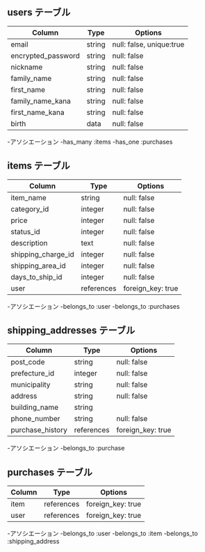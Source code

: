 ## users テーブル

| Column             | Type   | Options                  |
| -----------------  | -----  | -----------------------  |
| email              | string | null: false, unique:true |
| encrypted_password | string | null: false              |
| nickname           | string | null: false              |
| family_name        | string | null: false              |
| first_name         | string | null: false              |
| family_name_kana   | string | null: false              |
| first_name_kana    | string | null: false              |
| birth              | data   | null: false              |

-アソシエーション
 -has_many :items
 -has_one  :purchases



## items テーブル

| Column              | Type          | Options           |
| ------------------  | ------------  | ----------------  |
| item_name           | string        | null: false       |
| category_id         | integer       | null: false       |
| price               | integer       | null: false       |
| status_id           | integer       | null: false       |
| description         | text          | null: false       |
| shipping_charge_id  | integer       | null: false       |
| shipping_area_id    | integer       | null: false       |
| days_to_ship_id     | integer       | null: false       |
| user                | references    | foreign_key: true |

-アソシエーション
 -belongs_to :user
 -belongs_to :purchases

## shipping_addresses テーブル

| Column           | Type       | Options           |
| ---------------- | ---------- | ----------------- |
| post_code        | string     | null: false       |
| prefecture_id    | integer    | null: false       |
| municipality     | string     | null: false       |
| address          | string     | null: false       |
| building_name    | string     |                   |
| phone_number     | string     | null: false       |
| purchase_history | references | foreign_key: true |

-アソシエーション
 -belongs_to :purchase

## purchases テーブル

| Column      | Type       | Options           |
| ----------- | ---------- | ----------------- |
| item        | references | foreign_key: true |
| user        | references | foreign_key: true |

-アソシエーション
 -belongs_to :user
 -belongs_to :item
 -belongs_to :shipping_address